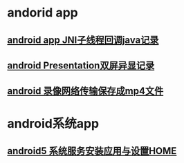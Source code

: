 # andorid app

## [android app JNI子线程回调java记录](https://github.com/hcly/docs/blob/master/androidapp/JniCallJava2/android%20app%20JNI%E5%AD%90%E7%BA%BF%E7%A8%8B%E5%9B%9E%E8%B0%83java%E8%AE%B0%E5%BD%95.md)

## [android Presentation双屏异显记录](https://github.com/hcly/docs/blob/master/androidapp/android%20Presentation%E5%8F%8C%E5%B1%8F%E5%BC%82%E6%98%BE%E8%AE%B0%E5%BD%95.md)

## [android 录像网络传输保存成mp4文件](https://github.com/hcly/docs/blob/master/androidapp/android%20%E5%BD%95%E5%83%8F%E7%BD%91%E7%BB%9C%E4%BC%A0%E8%BE%93%E4%BF%9D%E5%AD%98%E6%88%90mp4%E6%96%87%E4%BB%B6.md)

# android系统app

## [android5 系统服务安装应用与设置HOME](https://github.com/hcly/docs/blob/master/androidapp/HlService/android5%20%E7%B3%BB%E7%BB%9F%E6%9C%8D%E5%8A%A1%E5%AE%89%E8%A3%85%E5%BA%94%E7%94%A8%E4%B8%8E%E8%AE%BE%E7%BD%AEHOME.md)
